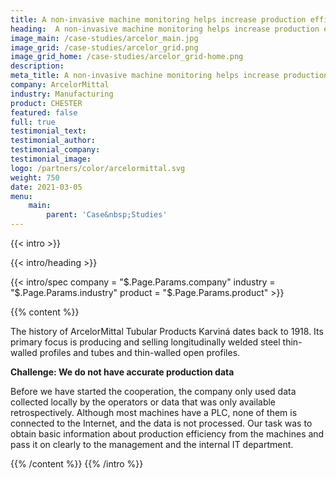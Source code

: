 ```yaml
---
title: A non-invasive machine monitoring helps increase production efficiency
heading:  A non-invasive machine monitoring helps increase production efficiency
image_main: /case-studies/arcelor_main.jpg
image_grid: /case-studies/arcelor_grid.png
image_grid_home: /case-studies/arcelor_grid-home.png
description:
meta_title: A non-invasive machine monitoring helps increase production efficiency in ArcelorMittal | HARDWARIO case study
company: ArcelorMittal
industry: Manufacturing
product: CHESTER
featured: false
full: true
testimonial_text: 
testimonial_author: 
testimonial_company: 
testimonial_image: 
logo: /partners/color/arcelormittal.svg
weight: 750
date: 2021-03-05
menu:
    main:
        parent: 'Case&nbsp;Studies'
---
```


{{< intro >}}

{{< intro/heading >}}

{{< intro/spec company = "$.Page.Params.company" industry = "$.Page.Params.industry" product = "$.Page.Params.product" >}}

{{% content %}}

The history of ArcelorMittal Tubular Products Karviná dates back to 1918. Its primary focus is producing and selling longitudinally welded steel thin-walled profiles and tubes and thin-walled open profiles.

**Challenge: We do not have accurate production data**

Before we have started the cooperation, the company only used data collected locally by the operators or data that was only available retrospectively. Although most machines have a PLC, none of them is connected to the Internet, and the data is not processed. Our task was to obtain basic information about production efficiency from the machines and pass it on clearly to the management and the internal IT department.

{{% /content %}}
{{% /intro %}}